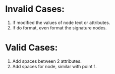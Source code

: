 # Invalid Cases:
1. If modified the values of node text or attributes.
2. If do format, even format the signature nodes.

# Valid Cases:
1. Add spaces between 2 attributes.
2. Add spaces for node, similar with point 1.
